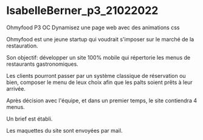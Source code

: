 # IsabelleBerner_p3_21022022
Ohmyfood P3 OC Dynamisez une page web avec des animations css

Ohmyfood est une jeune startup qui voudrait s'imposer sur le marché de la restauration.

Son objectif: développer un site 100% mobile qui répertorie les menus de restaurants gastronomiques.

Les clients pourront passer par un système classique de réservation ou bien, composer le menu de leux choix afin que les palts soient prêts à leur arrivée.

Après décision avec l'équipe, et dans un premier temps, le site contiendra 4 menus.

Un brief est établi.

Les maquettes du site sont envoyées par mail.
